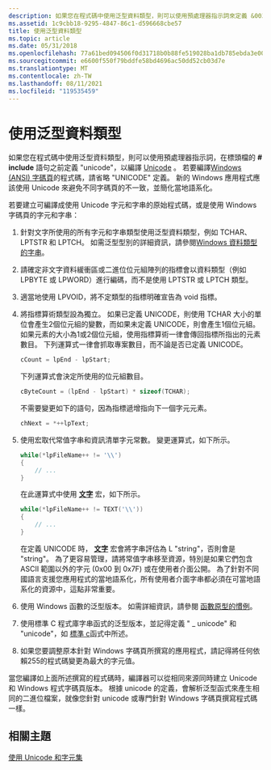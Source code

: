 ```yaml
---
description: 如果您在程式碼中使用泛型資料類型，則可以使用預處理器指示詞來定義 &0034，以針對 Unicode 進行編譯： \#UNICODE&\# 0034; 在 \# 標頭檔的 include 語句之前。
ms.assetid: 1c9cbb18-9295-4847-86c1-d596668cbe57
title: 使用泛型資料類型
ms.topic: article
ms.date: 05/31/2018
ms.openlocfilehash: 77a61bed094506f0d31718b0b88fe519028ba1db785ebda3e00404a7aa3257e9
ms.sourcegitcommit: e6600f550f79bddfe58bd4696ac50dd52cb03d7e
ms.translationtype: MT
ms.contentlocale: zh-TW
ms.lasthandoff: 08/11/2021
ms.locfileid: "119535459"
---
```

# <a name="using-generic-data-types"></a>使用泛型資料類型

如果您在程式碼中使用泛型資料類型，則可以使用預處理器指示詞，在標頭檔的 **\# include** 語句之前定義 "unicode"，以編譯 [Unicode](unicode.md) 。 若要編譯[Windows (ANSI) 字碼頁](code-pages.md)的程式碼，請省略 "UNICODE" 定義。 新的 Windows 應用程式應該使用 Unicode 來避免不同字碼頁的不一致，並簡化當地語系化。

若要建立可編譯成使用 Unicode 字元和字串的原始程式碼，或是使用 Windows 字碼頁的字元和字串：

1.  針對文字所使用的所有字元和字串類型使用泛型資料類型，例如 TCHAR、LPTSTR 和 LPTCH。 如需泛型型別的詳細資訊，請參閱[Windows 資料類型的字串](windows-data-types-for-strings.md)。
2.  請確定非文字資料緩衝區或二進位位元組陣列的指標會以資料類型（例如 LPBYTE 或 LPWORD）進行編碼，而不是使用 LPTSTR 或 LPTCH 類型。
3.  適當地使用 LPVOID，將不定類型的指標明確宣告為 void 指標。
4.  將指標算術類型設為獨立。 如果已定義 UNICODE，則使用 TCHAR 大小的單位會產生2個位元組的變數，而如果未定義 UNICODE，則會產生1個位元組。 如果元素的大小為1或2個位元組，使用指標算術一律會傳回指標所指出的元素數目。 下列運算式一律會抓取專案數目，而不論是否已定義 UNICODE。

    ```C++
    cCount = lpEnd - lpStart;
    ```

    

    下列運算式會決定所使用的位元組數目。

    ```C++
    cByteCount = (lpEnd - lpStart) * sizeof(TCHAR);
    ```

    

    不需要變更如下的語句，因為指標遞增指向下一個字元元素。

    ```C++
    chNext = *++lpText;
    ```

    

5.  使用宏取代常值字串和資訊清單字元常數。 變更運算式，如下所示。

    ```C++
    while(*lpFileName++ != '\\')
    {
        // ...
    }
    ```

    

    在此運算式中使用 [**文字**](/windows/desktop/api/Winnt/nf-winnt-text) 宏，如下所示。

    ```C++
    while(*lpFileName++ != TEXT('\\'))
    {
        // ...
    }
    ```

    

    在定義 UNICODE 時， [**文字**](/windows/desktop/api/Winnt/nf-winnt-text) 宏會將字串評估為 L "string"，否則會是 "string"。 為了更容易管理，請將常值字串移至資源，特別是如果它們包含 ASCII 範圍以外的字元 (0x00 到 0x7F) 或在使用者介面公開。 為了針對不同國語言支援您應用程式的當地語系化，所有使用者介面字串都必須在可當地語系化的資源中，這點非常重要。

6.  使用 Windows 函數的泛型版本。 如需詳細資訊，請參閱 [函數原型的慣例](conventions-for-function-prototypes.md)。
7.  使用標準 C 程式庫字串函式的泛型版本，並記得定義 " \_ unicode" 和 "unicode"，如 [標準 c](standard-c-functions.md)函式中所述。
8.  如果您要調整原本針對 Windows 字碼頁所撰寫的應用程式，請記得將任何依賴255的程式碼變更為最大的字元值。

當您編譯如上面所述撰寫的程式碼時，編譯器可以從相同來源同時建立 Unicode 和 Windows 程式字碼頁版本。 根據 unicode 的定義，會解析泛型函式來產生相同的二進位檔案，就像您針對 unicode 或專門針對 Windows 字碼頁撰寫程式碼一樣。

## <a name="related-topics"></a>相關主題

<dl> <dt>

[使用 Unicode 和字元集](using-unicode-and-character-sets.md)
</dt> </dl>

 

 



